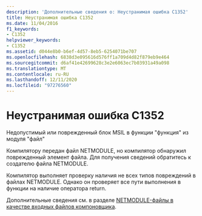```yaml
---
description: 'Дополнительные сведения о: Неустранимая ошибка C1352'
title: Неустранимая ошибка C1352
ms.date: 11/04/2016
f1_keywords:
- C1352
helpviewer_keywords:
- C1352
ms.assetid: d044e8b0-b6ef-4d57-8eb5-6254071be707
ms.openlocfilehash: 6838d3e095616d576ff1a709d4d82f879eb9e464
ms.sourcegitcommit: d6af41e42699628c3e2e6063ec7b03931a49a098
ms.translationtype: MT
ms.contentlocale: ru-RU
ms.lasthandoff: 12/11/2020
ms.locfileid: "97276560"
---
```

# <a name="fatal-error-c1352"></a>Неустранимая ошибка C1352

Недопустимый или поврежденный блок MSIL в функции "функция" из модуля "файл"

Компилятору передан файл NETMODULE, но компилятор обнаружил поврежденный элемент файла.  Для получения сведений обратитесь к создателю файла NETMODULE.

Компилятор выполняет проверку наличия не всех типов повреждений в файлах NETMODULE.  Однако он проверяет все пути выполнения в функции на наличие оператора return.

Дополнительные сведения см. в разделе [NETMODULE-файлы в качестве входных файлов компоновщика](../../build/reference/netmodule-files-as-linker-input.md).
